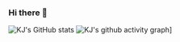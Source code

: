 ### Hi there 👋

<!--
**MeowKJ/MeowKJ** is a ✨ _special_ ✨ repository because its `README.md` (this file) appears on your GitHub profile.

Here are some ideas to get you started:

- 🔭 I’m currently working on ...
- 🌱 I’m currently learning ...
- 👯 I’m looking to collaborate on ...
- 🤔 I’m looking for help with ...
- 💬 Ask me about ...
- 📫 How to reach me: ...
- 😄 Pronouns: ...
- ⚡ Fun fact: ...
-->

![KJ's GitHub stats](https://github-readme-stats.vercel.app/api?username=MeowKJ&show_icons=true)
![KJ's github activity graph](https://github-readme-activity-graph.cyclic.app/graph?username=meowkj&theme=react)]
<!--START_SECTION:waka-->
<!--END_SECTION:waka-->
